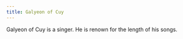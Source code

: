 ```yaml
---
title: Galyeon of Cuy
---
```


Galyeon of Cuy is a singer. He is renown for the length of his songs.


